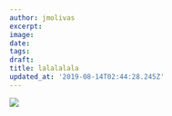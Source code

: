 ```yaml
---
author: jmolivas
excerpt:
image:
date:
tags:
draft:
title: lalalalala
updated_at: '2019-08-14T02:44:28.245Z'
---
```

![](img/writing.jpg)
